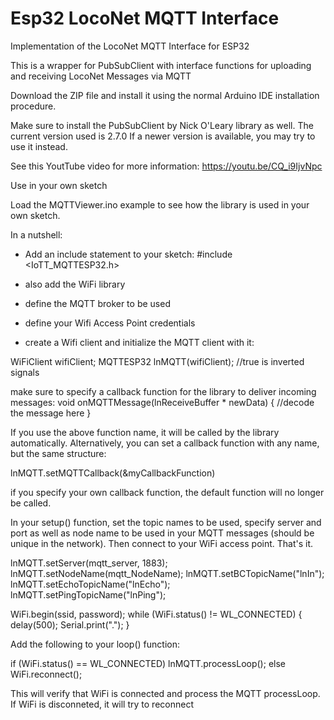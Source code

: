 # Esp32 LocoNet MQTT Interface

Implementation of the LocoNet MQTT Interface for ESP32

This is a wrapper for PubSubClient with interface functions for uploading and receiving LocoNet Messages via MQTT

Download the ZIP file and install it using the normal Arduino IDE installation procedure. 

Make sure to install the PubSubClient by Nick O'Leary library as well. The current version used is 2.7.0 If a newer version is available, you may try to use it instead.

See this YoutTube video for more information:
https://youtu.be/CQ_i9IjvNpc

Use in your own sketch

Load the MQTTViewer.ino example to see how the library is used in your own sketch.

In a nutshell:

- Add an include statement to your sketch: #include <IoTT_MQTTESP32.h>
- also add the WiFi library

- define the MQTT broker to be used
- define your Wifi Access Point credentials

- create a Wifi client and initialize the MQTT client with it:

WiFiClient wifiClient;
MQTTESP32 lnMQTT(wifiClient); //true is inverted signals

make sure to specify a callback function for the library to deliver incoming messages:
void onMQTTMessage(lnReceiveBuffer * newData)
{
  //decode the message here
}

If you use the above function name, it will be called by the library automatically. Alternatively, you can set a callback function with any name, but the same structure:

lnMQTT.setMQTTCallback(&myCallbackFunction)

if you specify your own callback function, the default function will no longer be called.

In your setup() function, set the topic names to be used, specify server and port as well as node name to be used in your MQTT messages (should be unique in the network).
Then connect to your WiFi access point. That's it.

  lnMQTT.setServer(mqtt_server, 1883);
  lnMQTT.setNodeName(mqtt_NodeName);
  lnMQTT.setBCTopicName("lnIn");
  lnMQTT.setEchoTopicName("lnEcho");
  lnMQTT.setPingTopicName("lnPing");

  WiFi.begin(ssid, password);
  while (WiFi.status() != WL_CONNECTED) {
      delay(500);
      Serial.print(".");
  }

Add the following to your loop() function:

  if (WiFi.status() == WL_CONNECTED) 
    lnMQTT.processLoop();
  else
    WiFi.reconnect();

This will verify that WiFi is connected and process the MQTT processLoop. If WiFi is disconneted, it will try to reconnect



